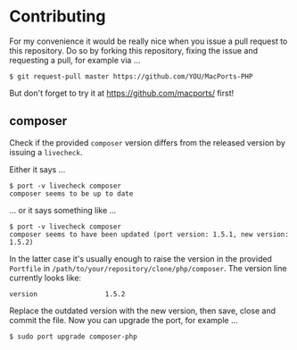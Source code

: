 # Contributing

For my convenience it would be really nice when you issue a pull request
to this repository. Do so by forking this repository, fixing the issue and
requesting a pull, for example via …

```console
$ git request-pull master https://github.com/YOU/MacPorts-PHP
```

But don't forget to try it at https://github.com/macports/ first!

## composer

Check if the provided `composer` version differs from the released version by
issuing a `livecheck`.

Either it says …

```console
$ port -v livecheck composer
composer seems to be up to date
```

… or it says something like …

```console
$ port -v livecheck composer
composer seems to have been updated (port version: 1.5.1, new version: 1.5.2)
```

In the latter case it's usually enough to raise the version in the provided
`Portfile` in `/path/to/your/repository/clone/php/composer`. The version line
currently looks like:

    version                 1.5.2

Replace the outdated version with the new version, then save, close and commit
the file. Now you can upgrade the port, for example …
 
```console
$ sudo port upgrade composer-php
```


